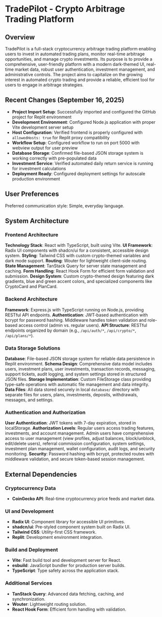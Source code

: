 # TradePilot - Crypto Arbitrage Trading Platform

## Overview
TradePilot is a full-stack cryptocurrency arbitrage trading platform enabling users to invest in automated trading plans, monitor real-time arbitrage opportunities, and manage crypto investments. Its purpose is to provide a comprehensive, user-friendly platform with a modern dark-themed UI, real-time market data, robust user authentication, investment management, and administrative controls. The project aims to capitalize on the growing interest in automated crypto trading and provide a reliable, efficient tool for users to engage in arbitrage strategies.

## Recent Changes (September 16, 2025)
- **Project Import Setup**: Successfully imported and configured the GitHub project for Replit environment
- **Development Environment**: Configured Node.js application with proper Vite development server setup
- **Host Configuration**: Verified frontend is properly configured with `allowedHosts: true` for Replit proxy compatibility
- **Workflow Setup**: Configured workflow to run on port 5000 with webview output for user preview
- **Database Storage**: Confirmed file-based JSON storage system is working correctly with pre-populated data
- **Investment Service**: Verified automated daily return service is running for investment calculations
- **Deployment Ready**: Configured deployment settings for autoscale production environment

## User Preferences
Preferred communication style: Simple, everyday language.

## System Architecture

### Frontend Architecture
**Technology Stack**: React with TypeScript, built using Vite.
**UI Framework**: Radix UI components with shadcn/ui for a consistent, accessible design system.
**Styling**: Tailwind CSS with custom crypto-themed variables and dark mode support.
**Routing**: Wouter for lightweight client-side routing.
**State Management**: TanStack Query for server state management and caching.
**Form Handling**: React Hook Form for efficient form validation and submission.
**Design System**: Custom crypto-themed design featuring dark gradients, blue and green accent colors, and specialized components like CryptoCard and PlanCard.

### Backend Architecture
**Framework**: Express.js with TypeScript running on Node.js, providing RESTful API endpoints.
**Authentication**: JWT-based authentication with bcrypt for password hashing. Middleware handles token validation and role-based access control (admin vs. regular users).
**API Structure**: RESTful endpoints organized by domain (e.g., `/api/auth/*`, `/api/crypto/*`, `/api/plans/*`).

### Data Storage Solutions
**Database**: File-based JSON storage system for reliable data persistence in Replit environment.
**Schema Design**: Comprehensive data model includes users, investment plans, user investments, transaction records, messaging, support tickets, audit logging, and system settings stored in structured JSON files.
**Storage Implementation**: Custom FileStorage class providing type-safe operations with automatic file management and data integrity.
**Data Files**: All data stored securely in local `database/` directory with separate files for users, plans, investments, deposits, withdrawals, messages, and settings.

### Authentication and Authorization
**User Authentication**: JWT tokens with 7-day expiration, stored in localStorage.
**Authorization Levels**: Regular users access trading features, investments, and account management. Admin users have comprehensive access to user management (view profiles, adjust balances, block/unblock, edit/delete users), referral commission configuration, system settings, investment plan management, wallet configuration, audit logs, and security monitoring.
**Security**: Password hashing with bcrypt, protected routes with middleware validation, and secure token-based session management.

## External Dependencies

### Cryptocurrency Data
- **CoinGecko API**: Real-time cryptocurrency price feeds and market data.

### UI and Development
- **Radix UI**: Component library for accessible UI primitives.
- **shadcn/ui**: Pre-styled component system built on Radix UI.
- **Tailwind CSS**: Utility-first CSS framework.
- **Replit**: Development environment integration.

### Build and Deployment
- **Vite**: Fast build tool and development server for React.
- **esbuild**: JavaScript bundler for production server builds.
- **TypeScript**: Type safety across the application stack.

### Additional Services
- **TanStack Query**: Advanced data fetching, caching, and synchronization.
- **Wouter**: Lightweight routing solution.
- **React Hook Form**: Efficient form handling with validation.